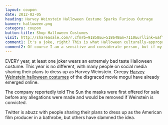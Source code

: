 ```yaml
---
layout: coupon
date: 2012-02-05
heading: Harvey Weinstein Halloween Costume Sparks Furious Outrage
banner: halloween.png
category: coupon
button-title: Shop Halloween Costumes
visit: http://shareasale.com/r.cfm?b=91858&u=518648&m=7110&urllink=&afftrack=
comment1: It's a joke, right? This is what Halloween culturally-appropriating April 1st looks like, I'm guessing?
comment2: Of course I am a sensitive and considerate person, but if my costume offends you, then you should try to understand that I don't give a kr@p. I'll wear what I like and if you don't like it, you can swivel.
---
```


EVERY year, at least one joker wears an extremely bad taste Halloween costume. This year is no different, with many people on social media sharing their plans to dress up as Harvey Weinstein. Creepy <a href ="http://shareasale.com/r.cfm?b=91858&u=518648&m=7110&urllink=&afftrack=">Harvey Weinstein halloween costumes</a> of the disgraced movie mogul have already emerged online.

The company reportedly told The Sun the masks were first offered for sale before any allegations were made and would be removed if Weinstein is convicted. 

Twitter is abuzz with people sharing their plans to dress up as the American film producer in a bathrobe, but others have slammed the idea.

 